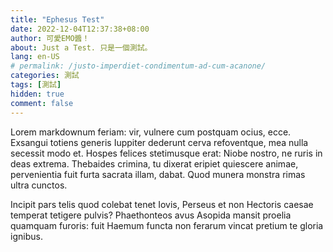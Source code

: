 ```yaml
---
title: "Ephesus Test"
date: 2022-12-04T12:37:38+08:00
author: 可愛EMO醬！
about: Just a Test. 只是一個測試。
lang: en-US
# permalink: /justo-imperdiet-condimentum-ad-cum-acanone/
categories: 測試
tags: [測試]
hidden: true
comment: false
---
```

Lorem markdownum feriam: vir, vulnere cum postquam ocius, ecce. Exsangui totiens generis Iuppiter dederunt cerva refoventque, mea nulla secessit modo et. Hospes felices stetimusque erat: Niobe nostro, ne ruris in deas extrema. Thebaides crimina, tu dixerat eripiet quiescere animae, pervenientia fuit furta sacrata illam, dabat. Quod munera monstra rimas ultra cunctos.

Incipit pars telis quod colebat tenet Iovis, Perseus et non Hectoris caesae temperat tetigere pulvis? Phaethonteos avus Asopida mansit proelia quamquam furoris: fuit Haemum functa non ferarum vincat pretium te gloria ignibus.
